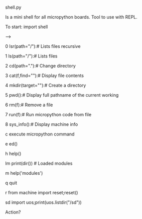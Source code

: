 
shell.py

Is a mini shell for all micropython boards.
Tool to use with REPL.

To start: import shell

-->

 0 lsr(path="/"):# Lists files recursive
 
 1 ls(path="/"):# Lists files
 
 2 cd(path="."):# Change directory
 
 3 cat(f,find=""):# Display file contents
 
 4 mkdir(target=""):# Create a directory
 
 5 pwd():# Display full pathname of the current working
 
 6 rm(f):# Remove a file
 
 7 run(f):# Run micropython code from file
 
 8 sys_info():# Display machine info
 
c execute micropython command

e ed()

h help()

lm print(dir()) # Loaded modules

m help('modules')

q quit

r from machine import reset;reset()

sd import uos;print(uos.listdir("/sd"))

Action? 
